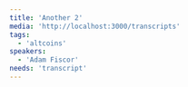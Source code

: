 ```yaml
---
title: 'Another 2'
media: 'http://localhost:3000/transcripts'
tags:
  - 'altcoins'
speakers:
  - 'Adam Fiscor'
needs: 'transcript'
---
```




